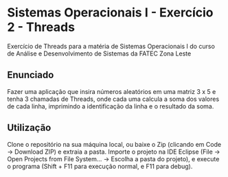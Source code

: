 # Sistemas Operacionais I - Exercício 2 - Threads

Exercício de Threads para a matéria de Sistemas Operacionais I do curso de Análise e Desenvolvimento de Sistemas da FATEC Zona Leste

## Enunciado

Fazer uma aplicação que insira números aleatórios em uma matriz 3 x 5 e tenha 3 chamadas de Threads, onde cada uma calcula a soma dos valores de cada linha, imprimindo a identificação da linha e o resultado da soma.

## Utilização

Clone o repositório na sua máquina local, ou baixe o Zip (clicando em Code -> Download ZIP) e extraia a pasta. Importe o projeto na IDE Eclipse (File -> Open Projects from File System... -> Escolha a pasta do projeto), e execute o programa (Shift + F11 para execução normal, e F11 para debug).
